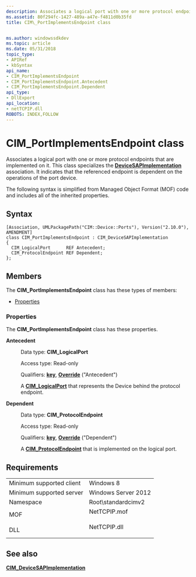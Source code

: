 ```yaml
---
description: Associates a logical port with one or more protocol endpoints that are implemented on it.
ms.assetid: 80f294fc-1427-489a-a47e-f4811d0b35fd
title: CIM\_PortImplementsEndpoint class


ms.author: windowssdkdev
ms.topic: article
ms.date: 05/31/2018
topic_type: 
- APIRef
- kbSyntax
api_name: 
- CIM_PortImplementsEndpoint
- CIM_PortImplementsEndpoint.Antecedent
- CIM_PortImplementsEndpoint.Dependent
api_type: 
- DllExport
api_location: 
- netTCPIP.dll
ROBOTS: INDEX,FOLLOW
---
```


# CIM\_PortImplementsEndpoint class

Associates a logical port with one or more protocol endpoints that are implemented on it. This class specializes the [**DeviceSAPImplementation**](cim-devicesapimplementation.md) association. It indicates that the referenced endpoint is dependent on the operations of the port device.

The following syntax is simplified from Managed Object Format (MOF) code and includes all of the inherited properties.

## Syntax

``` syntax
[Association, UMLPackagePath("CIM::Device::Ports"), Version("2.10.0"), AMENDMENT]
class CIM_PortImplementsEndpoint : CIM_DeviceSAPImplementation
{
  CIM_LogicalPort      REF Antecedent;
  CIM_ProtocolEndpoint REF Dependent;
};
```

## Members

The **CIM\_PortImplementsEndpoint** class has these types of members:

-   [Properties](#properties)

### Properties

The **CIM\_PortImplementsEndpoint** class has these properties.

<dl> <dt>

**Antecedent**
</dt> <dd> <dl> <dt>

Data type: **CIM\_LogicalPort**
</dt> <dt>

Access type: Read-only
</dt> <dt>

Qualifiers: [**key**](/windows/win32/wmisdk/key-qualifier), [**Override**](/windows/win32/wmisdk/standard-qualifiers) ("Antecedent")
</dt> </dl>

A [**CIM\_LogicalPort**](cim-logicalport.md) that represents the Device behind the protocol endpoint.

</dd> <dt>

**Dependent**
</dt> <dd> <dl> <dt>

Data type: **CIM\_ProtocolEndpoint**
</dt> <dt>

Access type: Read-only
</dt> <dt>

Qualifiers: [**key**](/windows/win32/wmisdk/key-qualifier), [**Override**](/windows/win32/wmisdk/standard-qualifiers) ("Dependent")
</dt> </dl>

A [**CIM\_ProtocolEndpoint**](cim-protocolendpoint.md) that is implemented on the logical port.

</dd> </dl>

## Requirements



|                                     |                                                                                         |
|-------------------------------------|-----------------------------------------------------------------------------------------|
| Minimum supported client<br/> | Windows 8<br/>                                                                    |
| Minimum supported server<br/> | Windows Server 2012<br/>                                                          |
| Namespace<br/>                | Root\\standardcimv2<br/>                                                          |
| MOF<br/>                      | <dl> <dt>NetTCPIP.mof</dt> </dl> |
| DLL<br/>                      | <dl> <dt>NetTCPIP.dll</dt> </dl> |



## See also

<dl> <dt>

[**CIM\_DeviceSAPImplementation**](cim-devicesapimplementation.md)
</dt> </dl>

 

